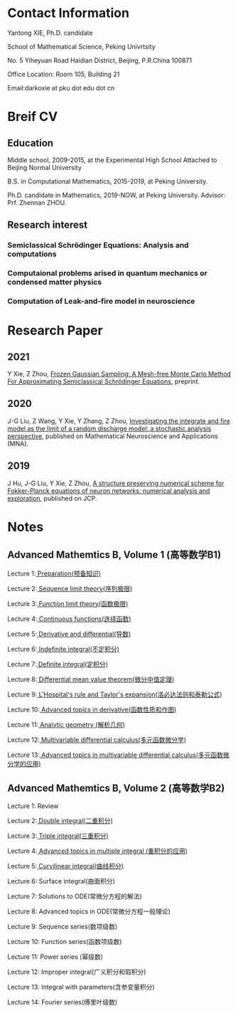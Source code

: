 <html>
<body>
<h1> Contact Information
</h1>
<p> Yantong XIE, Ph.D. candidate
</p>
<p> School of Mathematical Science, Peking Univrtsity
</p>
<p> No. 5 Yiheyuan Road Haidian District, Beijing, P.R.China 100871 
</p>
<p> Office Location: Room 105, Building 21
</p>
<p> Email:darkoxie at pku dot edu dot cn 
<h1> Breif CV
</h1>
<h2> Education
</h2>
<p> Middle school, 2009-2015, at the Experimental High School Attached to Beijing Normal University
</p>
<p> B.S. in Computational Mathematics, 2015-2019, at Peking University.
</p>
<p> Ph.D. candidate in Mathematics, 2019-NOW, at Peking University. Advisor: Prf. Zhennan ZHOU.
</p>
<h2> Research interest
<h3> Semiclassical Schrödinger Equations: Analysis and computations
</h3>
<h3> Computaional problems arised in quantum mechanics or condensed matter physics
</h3>
<h3> Computation of Leak-and-fire model in neuroscience
</h3>
<h1> Research Paper
</h1>
<h2> 2021
</h2>
<p> Y Xie, Z Zhou, <a href="https://arxiv.org/abs/2112.05405"> Frozen Gaussian Sampling: A Mesh-free Monte Carlo Method For Approximating Semiclassical Schrödinger Equations</a>, preprint.
</p>
<h2> 2020
</h2>
<p> J-G Liu, Z Wang, Y Xie, Y Zhang, Z Zhou, <a href="https://arxiv.org/abs/2102.07891"> Investigating the integrate and fire model as the limit of a random discharge model: a stochastic analysis perspective</a>, published on Mathematical Neuroscience and Applications (MNA).
</p>
<h2> 2019
</h2>
<p> J Hu, J-G Liu, Y Xie, Z Zhou, <a href="https://www.sciencedirect.com/science/article/pii/S0021999121000905?via%3Dihub"> A structure preserving numerical scheme for Fokker-Planck equations of neuron networks: numerical analysis and exploration</a>, published on JCP.
</p>
<h1> Notes
</h1>
<h2> Advanced Mathemtics B, Volume 1 (高等数学B1)
</h2>
<p> Lecture 1:<a href="https://darkoxie.github.io/%E5%BA%8F%E5%88%97%E6%9E%81%E9%99%90%E8%AE%B2%E4%B9%89.pdf"> Preparation(预备知识)</a>
</p>
<p> Lecture 2:<a href="https://darkoxie.github.io/%E5%BA%8F%E5%88%97%E6%9E%81%E9%99%90%E8%AE%B2%E4%B9%89.pdf"> Sequence limit theory(序列极限)</a>
</p>
<p> Lecture 3:<a href="https://darkoxie.github.io/%E5%87%BD%E6%95%B0%E6%9E%81%E9%99%90%E8%AE%B2%E4%B9%89.pdf"> Function limit theory(函数极限)</a>
</p>
<p> Lecture 4:<a href="https://darkoxie.github.io/%E8%BF%9E%E7%BB%AD%E5%87%BD%E6%95%B0%E8%AE%B2%E4%B9%89.pdf"> Continuous functions(连续函数)</a>
</p>
<p> Lecture 5:<a href="https://darkoxie.github.io/%E5%AF%BC%E6%95%B0%E8%AE%B2%E4%B9%89.pdf"> Derivative and differential(导数)</a>
</p>
<p> Lecture 6:<a href="https://darkoxie.github.io/%E4%B8%8D%E5%AE%9A%E7%A7%AF%E5%88%86%E8%AE%B2%E4%B9%89.pdf"> Indefinite integral(不定积分)</a>
</p>
<p> Lecture 7:<a href="https://darkoxie.github.io/%E5%AE%9A%E7%A7%AF%E5%88%86%E8%AE%B2%E4%B9%89.pdf"> Definite integral(定积分)</a>
</p>
<p> Lecture 8:<a href="https://darkoxie.github.io/%E5%BE%AE%E5%88%86%E4%B8%AD%E5%80%BC%E5%AE%9A%E7%90%86%E8%AE%B2%E4%B9%89.pdf"> Differential mean value theorem(微分中值定理)</a>
</p>
<p> Lecture 9:<a href="https://darkoxie.github.io/%E6%B4%9B%E5%BF%85%E8%BE%BE%E6%B3%95%E5%88%99%E5%92%8C%E6%B3%B0%E5%8B%92%E5%85%AC%E5%BC%8F%E8%AE%B2%E4%B9%89.pdf"> L'Hospital's rule and Taylor's expansion(洛必达法则和泰勒公式)</a>
</p>
<p> Lecture 10:<a href="https://darkoxie.github.io/%E5%87%BD%E6%95%B0%E7%9A%84%E6%80%A7%E8%B4%A8%E4%B8%8E%E4%BD%9C%E5%9B%BE%E8%AE%B2%E4%B9%89.pdf"> Advanced topics in derivative(函数性质和作图)</a>
</p>
<p> Lecture 11:<a href="https://darkoxie.github.io/%E8%A7%A3%E6%9E%90%E5%87%A0%E4%BD%95%E8%AE%B2%E4%B9%89.pdf"> Analytic geometry (解析几何)</a>
</p>
<p> Lecture 12:<a href="https://darkoxie.github.io/%E5%A4%9A%E5%85%83%E5%87%BD%E6%95%B0%E5%BE%AE%E5%88%86%E5%AD%A6%E8%AE%B2%E4%B9%89.pdf"> Multivariable differential calculus(多元函数微分学)</a>
</p>
<p> Lecture 13:<a href="https://darkoxie.github.io/%E5%A4%9A%E5%85%83%E5%87%BD%E6%95%B0%E5%BE%AE%E5%88%86%E5%AD%A6%E7%9A%84%E5%BA%94%E7%94%A8%E8%AE%B2%E4%B9%89.pdf"> Advanced topics in multivariable differential calculus(多元函数微分学的应用)</a>
</p>
<h2> Advanced Mathemtics B, Volume 2 (高等数学B2)
</h2>
<p> Lecture 1: Review
</p>
<p> Lecture 2:<a href="https://darkoxie.github.io/%E4%BA%8C%E9%87%8D%E7%A7%AF%E5%88%86%E8%AE%B2%E4%B9%89.pdf"> Double integral(二重积分)</a>
</p>
<p> Lecture 3:<a href="https://darkoxie.github.io/%E4%B8%89%E9%87%8D%E7%A7%AF%E5%88%86%E8%AE%B2%E4%B9%89.pdf"> Triple integral(三重积分)</a>
</p>
<p> Lecture 4:<a href="https://darkoxie.github.io/%E9%87%8D%E7%A7%AF%E5%88%86%E5%BA%94%E7%94%A8%E8%AE%B2%E4%B9%89.pdf"> Advanced topics in multiple integral (重积分的应用)</a>
</p>
<p> Lecture 5:<a href="https://darkoxie.github.io/%E6%9B%B2%E7%BA%BF%E7%A7%AF%E5%88%86%E8%AE%B2%E4%B9%89.pdf"> Curvilinear integral(曲线积分)</a>
</p>
<p> Lecture 6: Surface integral(曲面积分)</a>
</p>
<p> Lecture 7: Solutions to ODE(常微分方程的解法)</a>
</p>
<p> Lecture 8: Advanced topics in ODE(常微分方程一般理论)</a>
</p>
<p> Lecture 9: Sequence series(数项级数)</a>
</p>
<p> Lecture 10: Function series(函数项级数)</a>
</p>
<p> Lecture 11: Power series (幂级数)</a>
</p>
<p> Lecture 12: Improper integral(广义积分和瑕积分)</a>
</p>
<p> Lecture 13: Integral with parameters(含参变量积分)</a>
</p>
<p> Lecture 14: Fourier series(傅里叶级数)</a>
</p>
</body>
</html>
